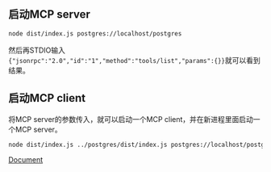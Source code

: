 ## 启动MCP server

```bash
node dist/index.js postgres://localhost/postgres
```

然后再STDIO输入`{"jsonrpc":"2.0","id":"1","method":"tools/list","params":{}}`就可以看到结果。

## 启动MCP client

将MCP server的参数传入，就可以启动一个MCP client，并在新进程里面启动一个MCP server。

```bash
node dist/index.js ../postgres/dist/index.js postgres://localhost/postgres
```

[Document](https://github.com/zhongxiao37/zhongxiao37.github.io/blob/master/_posts/2025-05-19-mcp%E5%88%9D%E6%8E%A2.md)